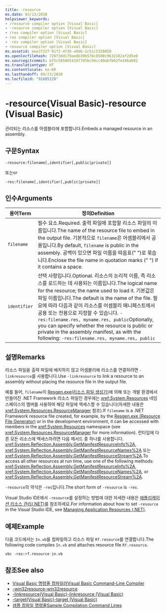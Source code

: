 ```yaml
---
title: -resource
ms.date: 03/13/2018
helpviewer_keywords:
- /resource compiler option [Visual Basic]
- -resource compiler option [Visual Basic]
- /res compiler option [Visual Basic]
- res compiler option [Visual Basic]
- -res compiler option [Visual Basic]
- resource compiler option [Visual Basic]
ms.assetid: eee2f227-91f2-4f2b-a9d6-1c51c5320858
ms.openlocfilehash: 726f3dd179aedb39b578c8580c9632182af2d5e0
ms.sourcegitcommit: bf5c5850654187705bc94cc40ebfb62fe346ab02
ms.translationtype: HT
ms.contentlocale: ko-KR
ms.lasthandoff: 09/23/2020
ms.locfileid: "91085128"
---
```

# <a name="-resource-visual-basic"></a><span data-ttu-id="764b1-102">-resource(Visual Basic)</span><span class="sxs-lookup"><span data-stu-id="764b1-102">-resource (Visual Basic)</span></span>

<span data-ttu-id="764b1-103">관리되는 리소스를 어셈블리에 포함합니다.</span><span class="sxs-lookup"><span data-stu-id="764b1-103">Embeds a managed resource in an assembly.</span></span>  
  
## <a name="syntax"></a><span data-ttu-id="764b1-104">구문</span><span class="sxs-lookup"><span data-stu-id="764b1-104">Syntax</span></span>  
  
```console  
-resource:filename[,identifier[,public|private]]  
```

<span data-ttu-id="764b1-105">또는</span><span class="sxs-lookup"><span data-stu-id="764b1-105">or</span></span>  

```console
-res:filename[,identifier[,public|private]]  
```  
  
## <a name="arguments"></a><span data-ttu-id="764b1-106">인수</span><span class="sxs-lookup"><span data-stu-id="764b1-106">Arguments</span></span>  
  
|<span data-ttu-id="764b1-107">용어</span><span class="sxs-lookup"><span data-stu-id="764b1-107">Term</span></span>|<span data-ttu-id="764b1-108">정의</span><span class="sxs-lookup"><span data-stu-id="764b1-108">Definition</span></span>|  
|---|---|  
|`filename`|<span data-ttu-id="764b1-109">필수 요소.</span><span class="sxs-lookup"><span data-stu-id="764b1-109">Required.</span></span> <span data-ttu-id="764b1-110">출력 파일에 포함할 리소스 파일의 이름입니다.</span><span class="sxs-lookup"><span data-stu-id="764b1-110">The name of the resource file to embed in the output file.</span></span> <span data-ttu-id="764b1-111">기본적으로 `filename`은 어셈블리에서 공용입니다.</span><span class="sxs-lookup"><span data-stu-id="764b1-111">By default, `filename` is public in the assembly.</span></span> <span data-ttu-id="764b1-112">공백이 있으면 파일 이름을 따옴표(" ")로 묶습니다.</span><span class="sxs-lookup"><span data-stu-id="764b1-112">Enclose the file name in quotation marks (" ") if it contains a space.</span></span>|  
|`identifier`|<span data-ttu-id="764b1-113">선택 사항입니다.</span><span class="sxs-lookup"><span data-stu-id="764b1-113">Optional.</span></span> <span data-ttu-id="764b1-114">리소스의 논리적 이름, 즉 리소스를 로드하는 데 사용되는 이름입니다.</span><span class="sxs-lookup"><span data-stu-id="764b1-114">The logical name for the resource; the name used to load it.</span></span> <span data-ttu-id="764b1-115">기본값은 파일 이름입니다.</span><span class="sxs-lookup"><span data-stu-id="764b1-115">The default is the name of the file.</span></span> <span data-ttu-id="764b1-116">필요에 따라 다음과 같이 리소스를 어셈블리 매니페스트에서 공용 또는 전용으로 지정할 수 있습니다. `-res:filename.res, myname.res, public`</span><span class="sxs-lookup"><span data-stu-id="764b1-116">Optionally, you can specify whether the resource is public or private in the assembly manifest, as with the following: `-res:filename.res, myname.res, public`</span></span>|  
  
## <a name="remarks"></a><span data-ttu-id="764b1-117">설명</span><span class="sxs-lookup"><span data-stu-id="764b1-117">Remarks</span></span>  

 <span data-ttu-id="764b1-118">리소스 파일을 출력 파일에 배치하지 않고 어셈블리에 리소스를 연결하려면 `-linkresource`를 사용합니다.</span><span class="sxs-lookup"><span data-stu-id="764b1-118">Use `-linkresource` to link a resource to an assembly without placing the resource file in the output file.</span></span>  
  
 <span data-ttu-id="764b1-119">예를 들어, `filename`이 [Resgen.exe(리소스 파일 생성기)](../../../framework/tools/resgen-exe-resource-file-generator.md)에 의해 또는 개발 환경에서 만들어진 .NET Framework 리소스 파일인 경우에는 <xref:System.Resources> 네임스페이스의 멤버를 사용하여 해당 파일에 액세스할 수 있습니다(자세한 내용은 <xref:System.Resources.ResourceManager> 참조).</span><span class="sxs-lookup"><span data-stu-id="764b1-119">If `filename` is a .NET Framework resource file created, for example, by the [Resgen.exe (Resource File Generator)](../../../framework/tools/resgen-exe-resource-file-generator.md) or in the development environment, it can be accessed with members in the <xref:System.Resources> namespace (see <xref:System.Resources.ResourceManager> for more information).</span></span> <span data-ttu-id="764b1-120">런타임에 다른 모든 리소스에 액세스하려면 다음 메서드 중 하나를 사용합니다. <xref:System.Reflection.Assembly.GetManifestResourceInfo%2A>, <xref:System.Reflection.Assembly.GetManifestResourceNames%2A> 또는 <xref:System.Reflection.Assembly.GetManifestResourceStream%2A>.</span><span class="sxs-lookup"><span data-stu-id="764b1-120">To access all other resources at run time, use one of the following methods: <xref:System.Reflection.Assembly.GetManifestResourceInfo%2A>, <xref:System.Reflection.Assembly.GetManifestResourceNames%2A>, or <xref:System.Reflection.Assembly.GetManifestResourceStream%2A>.</span></span>  
  
 <span data-ttu-id="764b1-121">`-resource`의 약식은 `-res`입니다.</span><span class="sxs-lookup"><span data-stu-id="764b1-121">The short form of `-resource` is `-res`.</span></span>  
  
 <span data-ttu-id="764b1-122">Visual Studio IDE에서 `-resource`를 설정하는 방법에 대한 자세한 내용은 [애플리케이션 리소스 관리(.NET)](/visualstudio/ide/managing-application-resources-dotnet)를 참조하세요.</span><span class="sxs-lookup"><span data-stu-id="764b1-122">For information about how to set `-resource` in the Visual Studio IDE, see [Managing Application Resources (.NET)](/visualstudio/ide/managing-application-resources-dotnet).</span></span>  
  
## <a name="example"></a><span data-ttu-id="764b1-123">예제</span><span class="sxs-lookup"><span data-stu-id="764b1-123">Example</span></span>  

 <span data-ttu-id="764b1-124">다음 코드에서는 `In.vb`를 컴파일하고 리소스 파일 `Rf.resource`를 연결합니다.</span><span class="sxs-lookup"><span data-stu-id="764b1-124">The following code compiles `In.vb` and attaches resource file `Rf.resource`.</span></span>  
  
```console
vbc -res:rf.resource in.vb  
```  
  
## <a name="see-also"></a><span data-ttu-id="764b1-125">참조</span><span class="sxs-lookup"><span data-stu-id="764b1-125">See also</span></span>

- [<span data-ttu-id="764b1-126">Visual Basic 명령줄 컴파일러</span><span class="sxs-lookup"><span data-stu-id="764b1-126">Visual Basic Command-Line Compiler</span></span>](index.md)
- [<span data-ttu-id="764b1-127">-win32resource</span><span class="sxs-lookup"><span data-stu-id="764b1-127">-win32resource</span></span>](win32resource.md)
- [<span data-ttu-id="764b1-128">-linkresource(Visual Basic)</span><span class="sxs-lookup"><span data-stu-id="764b1-128">-linkresource (Visual Basic)</span></span>](linkresource.md)
- [<span data-ttu-id="764b1-129">-target(Visual Basic)</span><span class="sxs-lookup"><span data-stu-id="764b1-129">-target (Visual Basic)</span></span>](target.md)
- [<span data-ttu-id="764b1-130">샘플 컴파일 명령줄</span><span class="sxs-lookup"><span data-stu-id="764b1-130">Sample Compilation Command Lines</span></span>](sample-compilation-command-lines.md)
